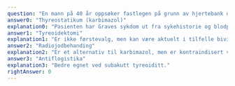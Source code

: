 ```yaml
---
question: "En mann på 40 år oppsøker fastlegen på grunn av hjertebank og økt varmefølelse siste halvår. Han har gått noe ned i vekt og føler seg mer sliten enn vanlig. Han har et diffust struma. Pasienten røyker 10-20 sigaretter om dagen. Han har stort sett vært frisk tidligere. Du ordinerer blodprøver og det påvises betydelig forhøyet fritt tyroksin og supprimert tyreoidea stimulerende hormon (TSH), samt forhøyet titer av antistoff mot TSH-reseptor. Hvilken behandling bør pasienten ha?"
answer0: "Thyreostatikum (karbimazol)"
explanation0: "Pasienten har Graves sykdom ut fra sykehistorie og blodprøvesvar. Karbimazol er da førstevalg av behandling hos de fleste, blant annet fordi det er mer skånsomt enn radiojod hvis pasienten har øyeaffeksjon som exophalmus."
answer1: "Tyreoidektomi"
explanation1: "Er ikke førstevalg, men kan være aktuelt i tilfelle bivirkninger av karbimazol og ved stort struma."
answer2: "Radiojodbehanding"
explanation2: "Er et alternativ til karbimazol, men er kontraindisert ved exophalmus og i tilfelle pasienten røyker."
answer3: "Antiflogistika"
explanation3: "Bedre egnet ved subakutt tyreoiditt."
rightAnswer: 0
---
```

